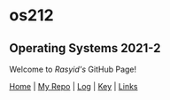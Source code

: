 # os212
## Operating Systems 2021-2
Welcome to _Rasyid's_ GitHub Page!

[Home](https://rasyidmi20.github.io/os212/) | [My Repo](https://github.com/rasyidmi20/os212) | [Log](https://github.com/rasyidmi20/os212/tree/master/TXT/mylog.txt) | [Key](#) | [Links](https://rasyidmi20.github.io/os212/LINKS/) 
